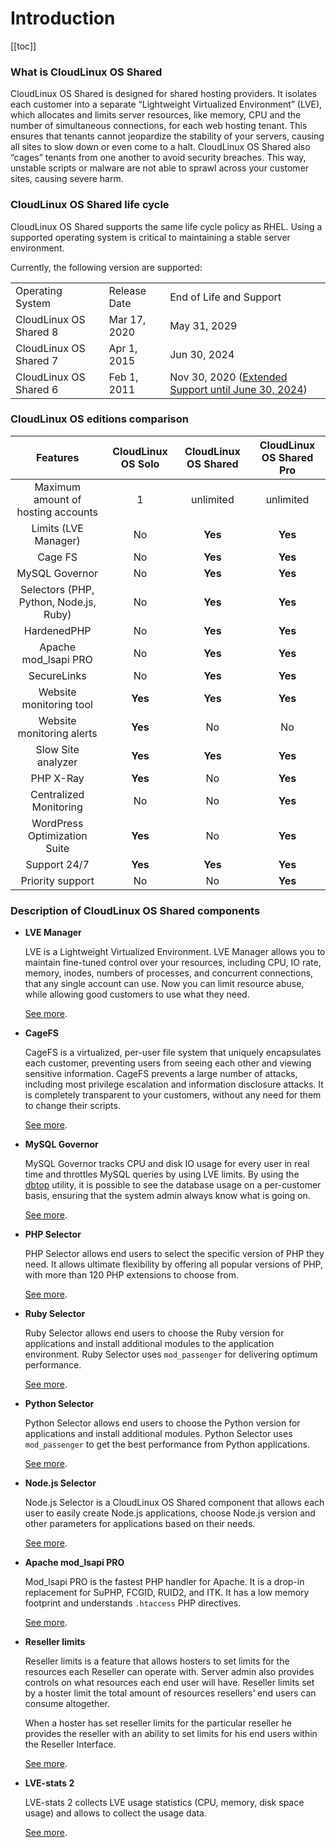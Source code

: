 # Introduction

[[toc]]

### What is CloudLinux OS Shared

CloudLinux OS Shared is designed for shared hosting providers. It isolates each customer into a separate “Lightweight Virtualized Environment” (LVE), which allocates and limits server resources, like memory, CPU and the number of simultaneous connections, for each web hosting tenant. This ensures that tenants cannot jeopardize the stability of your servers, causing all sites to slow down or even come to a halt. CloudLinux OS Shared also “cages” tenants from one another to avoid security breaches. This way, unstable scripts or malware are not able to sprawl across your customer sites, causing severe harm.

### CloudLinux OS Shared life cycle

CloudLinux OS Shared supports the same life cycle policy as RHEL. Using a supported operating system is critical to maintaining a stable server environment.

Currently, the following version are supported:

| |  | |
|-|--|-|
|Operating System | Release Date| End of Life and Support|
|CloudLinux OS Shared 8 | Mar 17, 2020 | May 31, 2029 |
|CloudLinux OS Shared 7 | Apr 1, 2015 | Jun 30, 2024 |
|CloudLinux OS Shared 6 | Feb 1, 2011 | Nov 30, 2020 ([Extended Support until June 30, 2024](https://docs.cln.cloudlinux.com/billing/#cloudlinux-os-6-extended-lifecycle-support)) |

### CloudLinux OS editions comparison

|**Features**|**CloudLinux OS Solo**|**CloudLinux OS Shared**|**CloudLinux OS Shared Pro**|
|:-:|:-:|:-:|:-:|
|Maximum amount of hosting accounts|1|unlimited|unlimited|
|Limits (LVE Manager)|No|**Yes**|**Yes**|
|Cage FS|No|**Yes**|**Yes**|
|MySQL Governor|No|**Yes**|**Yes**|
|Selectors (PHP, Python, Node.js, Ruby)|No|**Yes**|**Yes**|
|HardenedPHP|No|**Yes**|**Yes**|
|Apache mod_lsapi PRO|No|**Yes**|**Yes**|
|SecureLinks|No|**Yes**|**Yes**|
|Website monitoring tool|**Yes**|**Yes**|**Yes**|
|Website monitoring alerts|**Yes**|No|No|
|Slow Site analyzer|**Yes**|**Yes**|**Yes**|
|PHP X-Ray|**Yes**|No|**Yes**|
|Centralized Monitoring|No|No|**Yes**|
|WordPress Optimization Suite|**Yes**|No|**Yes**|
|Support 24/7|**Yes**|**Yes**|**Yes**|
|Priority support|No|No|**Yes**|

### Description of CloudLinux OS Shared components

* **LVE Manager**

  LVE is a Lightweight Virtualized Environment.
  LVE Manager allows you to maintain fine-tuned control over your resources, including CPU, IO rate, memory, inodes, numbers of processes, and concurrent connections, that any single account can use. Now you can limit resource abuse, while allowing good customers to use what they need.

  [See more](/lve_manager/).

* **CageFS**

    CageFS is a virtualized, per-user file system that uniquely encapsulates each customer, preventing users from seeing each other and viewing sensitive information. CageFS prevents a large number of attacks, including most privilege escalation and information disclosure attacks. It is completely transparent to your customers, without any need for them to change their scripts.

    [See more](/cloudlinux_os_components/#cagefs).
* **MySQL Governor**

    MySQL Governor tracks CPU and disk IO usage for every user in real time and throttles MySQL queries by using LVE limits. By using the [dbtop](/command-line_tools/#dbtop) utility, it is possible to see the database usage on a per-customer basis, ensuring that the system admin always know what is going on.

    [See more](/cloudlinux_os_components/#mysql-governor).
* **PHP Selector**

    PHP Selector allows end users to select the specific version of PHP they need. It allows ultimate flexibility by offering all popular versions of PHP, with more than 120 PHP extensions to choose from.

    [See more](/cloudlinux_os_components/#php-selector).
* **Ruby Selector**

    Ruby Selector allows end users to choose the Ruby version for applications and install additional modules to the application environment. Ruby Selector uses `mod_passenger` for delivering optimum performance.

    [See more](/cloudlinux_os_components/#ruby-selector).
* **Python Selector**

    Python Selector allows end users to choose the Python version for applications and install additional modules. Python Selector uses `mod_passenger` to get the best performance from Python applications.

    [See more](/cloudlinux_os_components/#python-selector).
* <span class="notranslate"> **Node.js Selector** </span>

    Node.js Selector is a CloudLinux OS Shared component that allows each user to easily create Node.js applications, choose Node.js version and other parameters for applications based on their needs.

    [See more](/cloudlinux_os_components/#node-js-selector).
* **Apache mod_lsapi PRO**

    Mod_lsapi PRO is the fastest PHP handler for Apache. It is a drop-in replacement for SuPHP, FCGID, RUID2, and ITK. It has a low memory footprint and understands `.htaccess` PHP directives.

    [See more](/cloudlinux_os_components/#apache-mod-lsapi-pro).
* **Reseller limits**

    Reseller limits is a feature that allows hosters to set limits for the resources each Reseller can operate with. Server admin also provides controls on what resources each end user will have. Reseller limits set by a hoster limit the total amount of resources resellers’ end users can consume altogether.

    When a hoster has set reseller limits for the particular reseller he provides the reseller with an ability to set limits for his end users within the Reseller Interface.

    [See more](/cloudlinux_os_components/#reseller-limits).
* <span class="notranslate"> **LVE-stats 2** </span>

    <span class="notranslate"> LVE-stats 2 </span> collects LVE usage statistics (CPU, memory, disk space usage) and allows to collect the usage data.

    [See more](/cloudlinux_os_components/#lve-stats-2).

